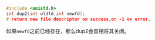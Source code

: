 ```c
#include <unistd.h>
int dup2(int oldfd,int newfd);
# return new file descriptor on success,or -1 on error.
```

如果`newfd`之前已经存在，那么dup2会首相将其关闭。